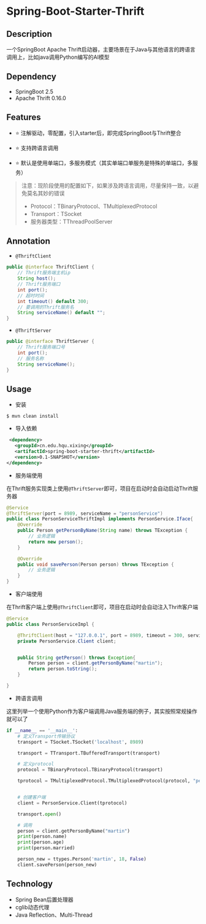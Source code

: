 # Spring-Boot-Starter-Thrift

## Description

一个SpringBoot Apache Thrift启动器，主要场景在于Java与其他语言的跨语言调用上，比如java调用Python编写的AI模型


## Dependency

- SpringBoot 2.5
- Apache Thrift 0.16.0

## Features

- ⭐️ 注解驱动，零配置，引入starter后，即完成SpringBoot与Thrift整合

- ⭐️ 支持跨语言调用

- ⭐️ 默认是使用单端口，多服务模式（其实单端口单服务是特殊的单端口，多服务）

> 注意：现阶段使用的配置如下，如果涉及跨语言调用，尽量保持一致，以避免莫名其妙的错误
> 
> - Protocol：TBinaryProtocol、TMultiplexedProtocol
> - Transport：TSocket
> - 服务器类型：TThreadPoolServer


## Annotation

- `@ThriftClient`

```java
public @interface ThriftClient {
    // Thrift服务端主机ip
    String host();
    // Thrift服务端口
    int port();
    // 超时时间
    int timeout() default 300;
    // 要调用的Thrift服务名
    String serviceName() default "";
}
```

- `@ThriftServer`

```java
public @interface ThriftServer {
    // Thrift服务端口号
    int port();
    // 服务名称
    String serviceName();
}
```

## Usage

- 安装

```shell
$ mvn clean install
```

- 导入依赖

```xml
 <dependency>
   <groupId>cn.edu.hqu.xixing</groupId>
   <artifactId>spring-boot-starter-thrift</artifactId>
   <version>0.1-SNAPSHOT</version>
</dependency>
```

- 服务端使用

在Thrift服务实现类上使用`@ThriftServer`即可，项目在启动时会自动启动Thrift服务器

```java
@Service
@ThriftServer(port = 8989, serviceName = "personService")
public class PersonServiceThriftImpl implements PersonService.Iface{
    @Override
    public Person getPersonByName(String name) throws TException {
        // 业务逻辑
        return new person();
    }

    @Override
    public void savePerson(Person person) throws TException {
        // 业务逻辑
    }
}
```

- 客户端使用

在Thrift客户端上使用`@ThriftClient`即可，项目在启动时会自动注入Thrift客户端

```java
@Service
public class PersonServiceImpl {

    @ThriftClient(host = "127.0.0.1", port = 8989, timeout = 300, serviceName = "personService")
    private PersonService.Client client;


    public String getPerson() throws Exception{
        Person person = client.getPersonByName("martin");
        return person.toString();
    }

}
```

- 跨语言调用

这里列举一个使用Python作为客户端调用Java服务端的例子，其实按照常规操作就可以了

```python
if __name__ == '__main__':
    # 定义Transport传输协议
    transport = TSocket.TSocket('localhost', 8989)

    transport = TTransport.TBufferedTransport(transport)

    # 定义protocol
    protocol = TBinaryProtocol.TBinaryProtocol(transport)

    tprotocol = TMultiplexedProtocol.TMultiplexedProtocol(protocol, "personService")


    # 创建客户端
    client = PersonService.Client(tprotocol)

    transport.open()

    # 调用
    person = client.getPersonByName("martin")
    print(person.name)
    print(person.age)
    print(person.married)

    person_new = ttypes.Person('martin', 18, False)
    client.savePerson(person_new)
```

## Technology

- Spring Bean后置处理器
- cglib动态代理
- Java Reflection、Multi-Thread

